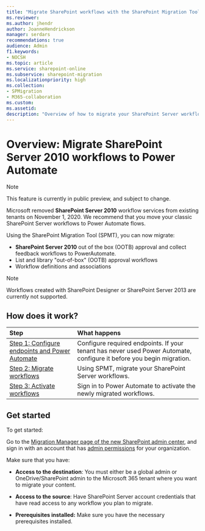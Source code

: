 ```yaml
---
title: "Migrate SharePoint workflows with the SharePoint Migration Tool (SPMT) to POwer Automate"
ms.reviewer: 
ms.author: jhendr
author: JoanneHendrickson
manager: serdars
recommendations: true
audience: Admin
f1.keywords:
- NOCSH
ms.topic: article
ms.service: sharepoint-online
ms.subservice: sharepoint-migration
ms.localizationpriority: high
ms.collection:
- SPMigration
- M365-collaboration
ms.custom: 
ms.assetid: 
description: "Overview of how to migrate your SharePoint Server workflows to Power Automate using the SharePoint Migration Tool (SPMT)."
---
```

# Overview: Migrate SharePoint Server 2010 workflows to Power Automate

>[!Note]
>This feature is currently in public preview, and subject to change.

Microsoft removed **SharePoint Server 2010** workflow services from existing tenants on November 1, 2020. We recommend that you move your classic SharePoint Server workflows to Power Automate flows. 

Using the SharePoint Migration Tool (SPMT), you can now migrate:

- **SharePoint Server 2010** out of the box (OOTB) approval and collect feedback workflows to PowerAutomate.
- List and library "out-of-box" (OOTB) approval workflows
- Workflow definitions and associations

>[!Note]
> Workflows created with SharePoint Designer or SharePoint Server 2013 are currently not supported.


## How does it work?

|Step|What happens|
|:-----|:-----|
|[Step 1: Configure endpoints and Power Automate](spmt-workflow-step1.md)|Configure required endpoints.  If your tenant has never used Power Automate, configure it before you begin migration.|
|[Step 2: Migrate workflows](spmt-workflow-step2.md)|Using SPMT, migrate your SharePoint Server workflows.|
|[Step 3: Activate workflows](spmt-workflow-step2.md)|Sign in to Power Automate to activate the newly migrated workflows.|


## Get started

To get started:

Go to the [Migration Manager page of the new SharePoint admin center](https://aka.ms/ODSP-MM-BOX), and sign in with an account that has [admin permissions](/sharepoint/sharepoint-admin-role) for your organization.

Make sure that you have:

- **Access to the destination**: You must either be a global admin or OneDrive/SharePoint admin to the Microsoft 365 tenant where you want to migrate your content. 

- **Access to the source**: Have SharePoint Server account credentials that have read access to any workflow you plan to migrate.

- **Prerequisites installed:** Make sure you have the necessary prerequisites installed.